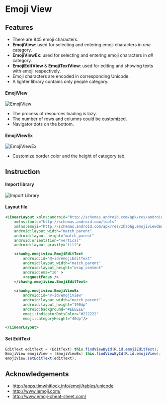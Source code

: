 Emoji View
==========

## Features

* There are 845 emoji characters.
* __EmojiView__: used for selecting and entering emoji characters in _one_ category.
* __EmojiViewEx__: used for selecting and entering emoji characters in _all_ category.
* __EmojiEditView__ & __EmojiTextView__: used for editing and showing texts with emoji respectively.
* Emoji characters are encoded in corresponding Unicode.
* A lighter library contains only people category.

#### EmojiView

![EmojiView](https://cloud.githubusercontent.com/assets/853842/6096482/a274338e-afcd-11e4-9e27-73ea324166d9.png)

- The process of resources loading is lazy.
- The number of rows and columns could be customized.
- Navigator dots on the bottom.

#### EmojiViewEx

![EmojiViewEx](https://cloud.githubusercontent.com/assets/853842/6123783/a623e4f0-b141-11e4-8d03-c7b74b3a18c9.png)

- Customize border color and the height of category tab.

## Instruction

#### Import library

![Import Library](https://cloud.githubusercontent.com/assets/853842/6125301/a3b82cae-b14f-11e4-92a1-6290a1f0f3cb.png)

#### Layout file

```xml
<LinearLayout xmlns:android="http://schemas.android.com/apk/res/android"
    xmlns:tools="http://schemas.android.com/tools"
    xmlns:emoji="http://schemas.android.com/apk/res/zhaohg.emojiviewdemo"
    android:layout_width="match_parent"
    android:layout_height="match_parent"
    android:orientation="vertical"
    android:layout_gravity="fill">

    <zhaohg.emojiview.EmojiEditText
        android:id="@+id/emojiEditText"
        android:layout_width="match_parent"
        android:layout_height="wrap_content"
        android:ems="10" >
        <requestFocus />
    </zhaohg.emojiview.EmojiEditText>
    
    <zhaohg.emojiview.EmojiViewEx
        android:id="@+id/emojiView"
        android:layout_width="match_parent"
        android:layout_height="190dp"
        android:background="#EEEEEE"
        emoji:indicatorDotsColor="#222222"
        emoji:categoryHeight="40dp"/>

</LinearLayout>
```

#### Set EditText

```java
EditText editText = (EditText) this.findViewById(R.id.emojiEditText);
EmojiView emojiView = (EmojiViewEx) this.findViewById(R.id.emojiView);
emojiView.setEditText(editText);
```

## Acknowledgements

* http://apps.timwhitlock.info/emoji/tables/unicode
* http://www.iemoji.com/
* http://www.emoji-cheat-sheet.com/
